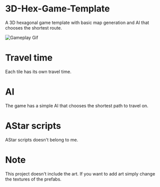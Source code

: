 # 3D-Hex-Game-Template
A 3D hexagonal game template with basic map generation and AI that chooses the shortest route. 

![Gameplay Gif](https://github.com/alsharefee/3D-Hex-Game-Template/blob/main/Assets/ReadMe/AStar-Main-WindowsMacLinux-Unity2021.3.18f1Personal_DX11_2024-09-2717-38-33-ezgif.com-video-to-gif-converter.gif)

# Travel time
Each tile has its own travel time.

# AI
The game has a simple AI that chooses the shortest path to travel on.

# AStar scripts
AStar scripts doesn't belong to me.

# Note
This project doesn't include the art. If you want to add art simply change the textures of the prefabs.

